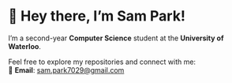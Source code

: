 # 👋 Hey there, I’m Sam Park!  

I’m a second-year **Computer Science** student at the **University of Waterloo**.

Feel free to explore my repositories and connect with me:  
📧 **Email**: [sam.park7029@gmail.com](mailto:sam.park7029@gmail.com)
